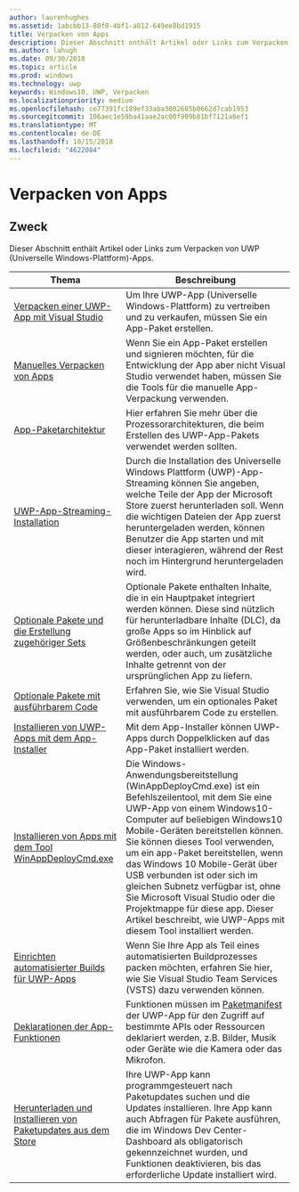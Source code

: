 ```yaml
---
author: laurenhughes
ms.assetid: 1abcbb13-80f0-4bf1-a812-649ee8bd1915
title: Verpacken von Apps
description: Dieser Abschnitt enthält Artikel oder Links zum Verpacken von UWP (Universelle Windows-Plattform)-Apps.
ms.author: lahugh
ms.date: 09/30/2018
ms.topic: article
ms.prod: windows
ms.technology: uwp
keywords: Windows10, UWP, Verpacken
ms.localizationpriority: medium
ms.openlocfilehash: ce77391fc189ef33aba3002685b0662d7cab1953
ms.sourcegitcommit: 106aec1e59ba41aae2ac00f909b81bf7121a6ef1
ms.translationtype: MT
ms.contentlocale: de-DE
ms.lasthandoff: 10/15/2018
ms.locfileid: "4622084"
---
```

# <a name="packaging-apps"></a>Verpacken von Apps


## <a name="purpose"></a>Zweck

Dieser Abschnitt enthält Artikel oder Links zum Verpacken von UWP (Universelle Windows-Plattform)-Apps.

| Thema | Beschreibung |
|-------|-------------|
| [Verpacken einer UWP-App mit Visual Studio](packaging-uwp-apps.md) | Um Ihre UWP-App (Universelle Windows-Plattform) zu vertreiben und zu verkaufen, müssen Sie ein App-Paket erstellen. |
| [Manuelles Verpacken von Apps](manual-packaging-root.md) | Wenn Sie ein App-Paket erstellen und signieren möchten, für die Entwicklung der App aber nicht Visual Studio verwendet haben, müssen Sie die Tools für die manuelle App-Verpackung verwenden. |
| [App-Paketarchitektur](device-architecture.md) | Hier erfahren Sie mehr über die Prozessorarchitekturen, die beim Erstellen des UWP-App-Pakets verwendet werden sollten. |
| [UWP-App-Streaming-Installation](streaming-install.md) | Durch die Installation des Universelle Windows Plattform (UWP)-App-Streaming können Sie angeben, welche Teile der App der Microsoft Store zuerst herunterladen soll. Wenn die wichtigen Dateien der App zuerst heruntergeladen werden, können Benutzer die App starten und mit dieser interagieren, während der Rest noch im Hintergrund heruntergeladen wird. |
| [Optionale Pakete und die Erstellung zugehöriger Sets](optional-packages.md) | Optionale Pakete enthalten Inhalte, die in ein Hauptpaket integriert werden können. Diese sind nützlich für herunterladbare Inhalte (DLC), da große Apps so im Hinblick auf Größenbeschränkungen geteilt werden, oder auch, um zusätzliche Inhalte getrennt von der ursprünglichen App zu liefern. |
| [Optionale Pakete mit ausführbarem Code](optional-packages-with-executable-code.md) | Erfahren Sie, wie Sie Visual Studio verwenden, um ein optionales Paket mit ausführbarem Code zu erstellen. |
| [Installieren von UWP-Apps mit dem App-Installer](appinstaller-root.md) | Mit dem App-Installer können UWP-Apps durch Doppelklicken auf das App-Paket installiert werden. |
| [Installieren von Apps mit dem Tool WinAppDeployCmd.exe](install-universal-windows-apps-with-the-winappdeploycmd-tool.md) | Die Windows-Anwendungsbereitstellung (WinAppDeployCmd.exe) ist ein Befehlszeilentool, mit dem Sie eine UWP-App von einem Windows10-Computer auf beliebigen Windows10 Mobile-Geräten bereitstellen können. Sie können dieses Tool verwenden, um ein app-Paket bereitstellen, wenn das Windows 10 Mobile-Gerät über USB verbunden ist oder sich im gleichen Subnetz verfügbar ist, ohne Sie Microsoft Visual Studio oder die Projektmappe für diese app. Dieser Artikel beschreibt, wie UWP-Apps mit diesem Tool installiert werden. |
| [Einrichten automatisierter Builds für UWP-Apps](auto-build-package-uwp-apps.md) | Wenn Sie Ihre App als Teil eines automatisierten Buildprozesses packen möchten, erfahren Sie hier, wie Sie Visual Studio Team Services (VSTS) dazu verwenden können. |
| [Deklarationen der App-Funktionen](app-capability-declarations.md) | Funktionen müssen im [Paketmanifest](https://msdn.microsoft.com/library/windows/apps/BR211474) der UWP-App für den Zugriff auf bestimmte APIs oder Ressourcen deklariert werden, z.B. Bilder, Musik oder Geräte wie die Kamera oder das Mikrofon. |
| [Herunterladen und Installieren von Paketupdates aus dem Store](self-install-package-updates.md) | Ihre UWP-App kann programmgesteuert nach Paketupdates suchen und die Updates installieren. Ihre App kann auch Abfragen für Pakete ausführen, die im Windows Dev Center-Dashboard als obligatorisch gekennzeichnet wurden, und Funktionen deaktivieren, bis das erforderliche Update installiert wird.  |
